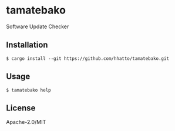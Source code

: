 # tamatebako
Software Update Checker

## Installation

```
$ cargo install --git https://github.com/hhatto/tamatebako.git
```


## Usage

```
$ tamatebako help
```

## License

Apache-2.0/MIT

